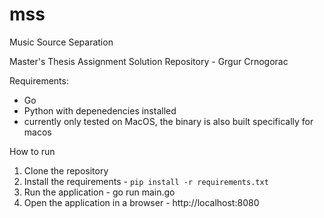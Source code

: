 # mss
Music Source Separation

Master's Thesis Assignment Solution Repository - Grgur Crnogorac

Requirements:
- Go
- Python with depenedencies installed
- currently only tested on MacOS, the binary is also built specifically for macos

How to run

1. Clone the repository
2. Install the requirements - `pip install -r requirements.txt`
3. Run the application - go run main.go
4. Open the application in a browser - http://localhost:8080

